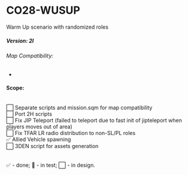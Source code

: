 # CO28-WUSUP
Warm Up scenario with randomized roles

##### Version: 2I

###### Map Compatibility:
- 

#### Scope:
<br/>:white_large_square: Separate scripts and mission.sqm for map compatibility
<br/>:white_large_square: Port 2H scripts
<br/>:white_large_square: Fix JIP Teleport (failed to teleport due to fast init of jipteleport when players moves out of area)
<br/>:white_large_square: Fix TFAR LR radio distribution to non-SL/PL roles
<br/>:white_check_mark: Allied Vehicle spawning
<br/>:white_large_square: 3DEN script for assets generation
<br />
<br />
<br />:white_check_mark: - done; :white_square_button: - in test; :white_large_square: - in design.
